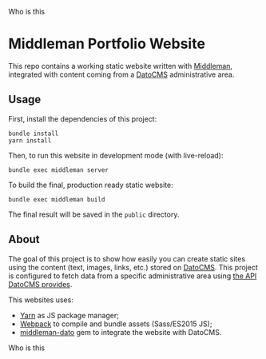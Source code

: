 Who is this
# Middleman Portfolio Website

This repo contains a working static website written with [Middleman](https://middlemanapp.com/), integrated with content coming from a [DatoCMS](https://www.datocms.com) administrative area.

## Usage

First, install the dependencies of this project:

```
bundle install
yarn install
```

Then, to run this website in development mode (with live-reload):

```
bundle exec middleman server
```

To build the final, production ready static website:

```
bundle exec middleman build
```

The final result will be saved in the `public` directory.

## About

The goal of this project is to show how easily you can create static sites using the content (text, images, links, etc.) stored on [DatoCMS](https://www.datocms.com). This project is configured to fetch data from a specific administrative area using [the API DatoCMS provides](https://www.datocms.com/docs/api/sma/).

This websites uses:

* [Yarn](https://yarnpkg.com/) as JS package manager;
* [Webpack](https://webpack.github.io/) to compile and bundle assets (Sass/ES2015 JS);
* [middleman-dato](https://github.com/datocms/middleman-dato) gem to integrate the website with DatoCMS.


Who is this
